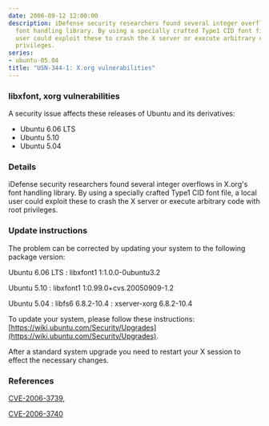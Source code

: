 ```yaml
---
date: 2006-09-12 12:00:00
description: iDefense security researchers found several integer overflows in X.org&#39;s
  font handling library. By using a specially crafted Type1 CID font file, a local
  user could exploit these to crash the X server or execute arbitrary code with root
  privileges.
series:
- ubuntu-05.04
title: "USN-344-1: X.org vulnerabilities"
---
```


### libxfont, xorg vulnerabilities

A security issue affects these releases of Ubuntu and its derivatives:

* Ubuntu 6.06 LTS
* Ubuntu 5.10
* Ubuntu 5.04

### Details

iDefense security researchers found several integer overflows in X.org&#39;s font handling library. By using a specially crafted Type1 CID font file, a local user could exploit these to crash the X server or execute arbitrary code with root privileges.

### Update instructions

The problem can be corrected by updating your system to the following package version:

Ubuntu 6.06 LTS
 : libxfont1 <span>1:1.0.0-0ubuntu3.2</span>

Ubuntu 5.10
 : libxfont1 <span>1:0.99.0+cvs.20050909-1.2</span>

Ubuntu 5.04
 : libfs6 <span>6.8.2-10.4</span>
 : xserver-xorg <span>6.8.2-10.4</span>

To update your system, please follow these instructions: [https://wiki.ubuntu.com/Security/Upgrades](https://wiki.ubuntu.com/Security/Upgrades).

After a standard system upgrade you need to restart your X session to effect the necessary changes.

### References

 [CVE-2006-3739](http://people.ubuntu.com/~ubuntu-security/cve/CVE-2006-3739), 

 [CVE-2006-3740](http://people.ubuntu.com/~ubuntu-security/cve/CVE-2006-3740)
